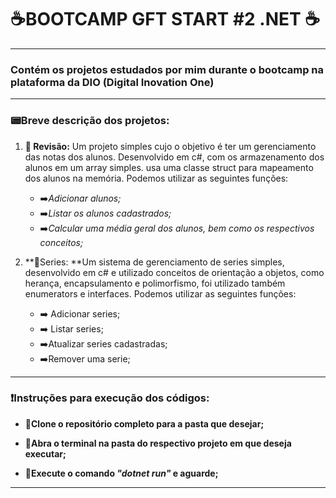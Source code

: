 # :coffee:BOOTCAMP GFT START #2 .NET :coffee:

-------------------------------------------------------------------------------------------------------

### **Contém os projetos estudados por mim durante o bootcamp na plataforma da DIO (Digital Inovation One)**

-------------------------------------------------------------------------------------------------------

### **:pager:Breve descrição dos projetos:**

1. **:page_facing_up: Revisão:** Um projeto simples cujo o objetivo é ter um gerenciamento das notas dos alunos. Desenvolvido em c#, com os armazenamento  dos alunos em um array simples. usa uma classe struct para mapeamento dos alunos na memória. Podemos utilizar as seguintes funções:  
   - :arrow_right:*Adicionar alunos;*
   - :arrow_right:*Listar os alunos cadastrados;*
   - :arrow_right:*Calcular uma média geral dos alunos, bem como os respectivos conceitos;* 

2. **:page_facing_up:Series: **Um sistema de gerenciamento de series simples, desenvolvido em c# e utilizado conceitos de orientação a objetos, como herança, encapsulamento e polimorfismo, foi utilizado também enumerators e interfaces. Podemos utilizar as seguintes funções:
   - :arrow_right: Adicionar series;
   - :arrow_right: Listar series;
   - :arrow_right:Atualizar series cadastradas;
   - :arrow_right:Remover uma serie;



-------------------------------------------------------------------------------------------------------

### :exclamation:Instruções para execução dos códigos:

- **:red_circle:Clone o repositório completo para a pasta que desejar;**

- **:red_circle:Abra o terminal na pasta do respectivo projeto em que deseja executar;**

- :red_circle:**Execute o comando *"dotnet run"* e aguarde;**

  

------


